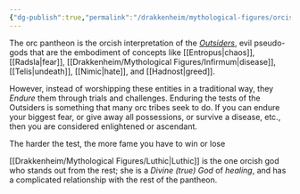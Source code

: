 ```yaml
---
{"dg-publish":true,"permalink":"/drakkenheim/mythological-figures/orcish-gods/","tags":["Mythos_Drakk"]}
---
```


The orc pantheon is the orcish interpretation of the *[Outsiders](https://docs.google.com/document/d/1gjJxIf0RvnLmZNSnYQ6s4wp-SPVA0mM8zl7yfzQxToU/edit#heading=h.emh1o8fc6o5j)*, evil pseudo-gods that are the embodiment of concepts like [[Entropus\|chaos]], [[Radsla\|fear]], [[Drakkenheim/Mythological Figures/Infirmum\|disease]], [[Telis\|undeath]], [[Nimic\|hate]], and [[Hadnost\|greed]].

However, instead of worshipping these entities in a traditional way, they *Endure* them through trials and challenges. Enduring the tests of the Outsiders is something that many orc tribes seek to do. If you can endure your biggest fear, or give away all possessions, or survive a disease, etc., then you are considered enlightened or ascendant. 

The harder the test, the more fame you have to win or lose

[[Drakkenheim/Mythological Figures/Luthic\|Luthic]] is the one orcish god who stands out from the rest; she is a *Divine (true) God* of *healing*, and has a complicated relationship with the rest of the pantheon.
